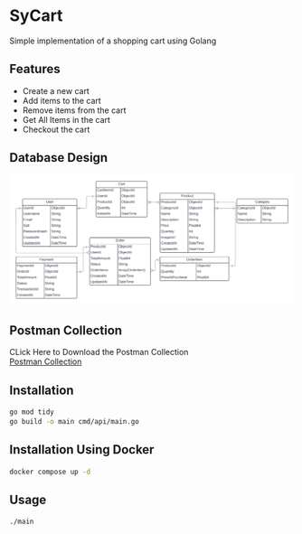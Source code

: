 # SyCart
Simple implementation of a shopping cart using Golang

## Features
- Create a new cart
- Add items to the cart
- Remove items from the cart
- Get All Items in the cart
- Checkout the cart

## Database Design
![Database Design](diagram.png)

## Postman Collection
CLick Here to Download the Postman Collection  
[Postman Collection](Cart%20Spec.postman_collection.json)

## Installation
```bash
go mod tidy
go build -o main cmd/api/main.go
```

## Installation Using Docker
```bash
docker compose up -d
```

## Usage
```bash
./main
```